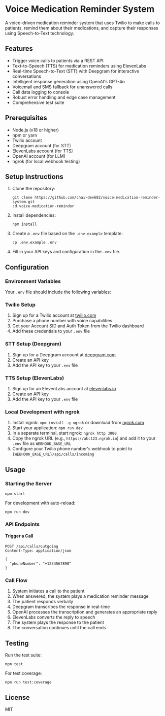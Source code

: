 # Voice Medication Reminder System

A voice-driven medication reminder system that uses Twilio to make calls to patients, remind them about their medications, and capture their responses using Speech-to-Text technology.

## Features

- Trigger voice calls to patients via a REST API
- Text-to-Speech (TTS) for medication reminders using ElevenLabs
- Real-time Speech-to-Text (STT) with Deepgram for interactive conversations
- Intelligent response generation using OpenAI's GPT-4o
- Voicemail and SMS fallback for unanswered calls
- Call data logging to console
- Robust error handling and edge case management
- Comprehensive test suite

## Prerequisites

- Node.js (v18 or higher)
- npm or yarn
- Twilio account
- Deepgram account (for STT)
- ElevenLabs account (for TTS)
- OpenAI account (for LLM)
- ngrok (for local webhook testing)

## Setup Instructions

1. Clone the repository:
   ```
   git clone https://github.com/chai-dev682/voice-medication-reminder-system.git
   cd voice-medication-reminder
   ```

2. Install dependencies:
   ```
   npm install
   ```

3. Create a `.env` file based on the `.env.example` template:
   ```
   cp .env.example .env
   ```

4. Fill in your API keys and configuration in the `.env` file.

## Configuration

### Environment Variables

Your `.env` file should include the following variables:

### Twilio Setup

1. Sign up for a Twilio account at [twilio.com](https://www.twilio.com)
2. Purchase a phone number with voice capabilities
3. Get your Account SID and Auth Token from the Twilio dashboard
4. Add these credentials to your `.env` file

### STT Setup (Deepgram)

1. Sign up for a Deepgram account at [deepgram.com](https://deepgram.com)
2. Create an API key
3. Add the API key to your `.env` file

### TTS Setup (ElevenLabs)

1. Sign up for an ElevenLabs account at [elevenlabs.io](https://elevenlabs.io)
2. Create an API key
3. Add the API key to your `.env` file

### Local Development with ngrok

1. Install ngrok: `npm install -g ngrok` or download from [ngrok.com](https://ngrok.com)
2. Start your application: `npm run dev`
3. In a separate terminal, start ngrok: `ngrok http 3000`
4. Copy the ngrok URL (e.g., `https://abc123.ngrok.io`) and add it to your `.env` file as `WEBHOOK_BASE_URL`
5. Configure your Twilio phone number's webhook to point to `{WEBHOOK_BASE_URL}/api/calls/incoming`

## Usage

### Starting the Server

```
npm start
```

For development with auto-reload:

```
npm run dev
```

### API Endpoints

#### Trigger a Call

```
POST /api/calls/outgoing
Content-Type: application/json

{
  "phoneNumber": "+1234567890"
}
```

### Call Flow

1. System initiates a call to the patient
2. When answered, the system plays a medication reminder message
3. The patient responds verbally
4. Deepgram transcribes the response in real-time
5. OpenAI processes the transcription and generates an appropriate reply
6. ElevenLabs converts the reply to speech
7. The system plays the response to the patient
8. The conversation continues until the call ends

## Testing

Run the test suite:

```
npm test
```

For test coverage:

```
npm run test:coverage
```

## License

MIT